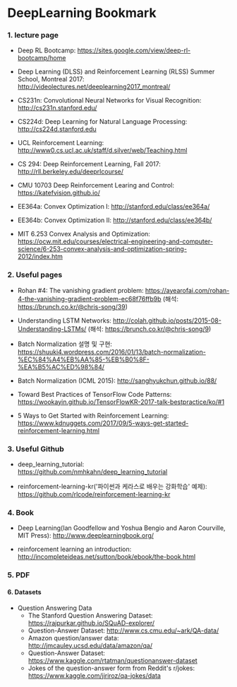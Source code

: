 # DeepLearning Bookmark

### 1. lecture page

- Deep RL Bootcamp: https://sites.google.com/view/deep-rl-bootcamp/home

- Deep Learning (DLSS) and Reinforcement Learning (RLSS) Summer School, Montreal 2017: http://videolectures.net/deeplearning2017_montreal/

- CS231n: Convolutional Neural Networks for Visual Recognition: http://cs231n.stanford.edu/

- CS224d: Deep Learning for Natural Language Processing: http://cs224d.stanford.edu

- UCL Reinforcement Learning: http://www0.cs.ucl.ac.uk/staff/d.silver/web/Teaching.html

- CS 294: Deep Reinforcement Learning, Fall 2017: http://rll.berkeley.edu/deeprlcourse/

- CMU 10703 Deep Reinforcement Learing and Control: https://katefvision.github.io/

- EE364a: Convex Optimization I: http://stanford.edu/class/ee364a/

- EE364b: Convex Optimization II: http://stanford.edu/class/ee364b/

- MIT 6.253 Convex Analysis and Optimization: https://ocw.mit.edu/courses/electrical-engineering-and-computer-science/6-253-convex-analysis-and-optimization-spring-2012/index.htm


### 2. Useful pages

- Rohan #4: The vanishing gradient problem: https://ayearofai.com/rohan-4-the-vanishing-gradient-problem-ec68f76ffb9b (해석: https://brunch.co.kr/@chris-song/39)  

- Understanding LSTM Networks: http://colah.github.io/posts/2015-08-Understanding-LSTMs/ (해석: https://brunch.co.kr/@chris-song/9)  

- Batch Normalization 설명 및 구현: https://shuuki4.wordpress.com/2016/01/13/batch-normalization-%EC%84%A4%EB%AA%85-%EB%B0%8F-%EA%B5%AC%ED%98%84/ 

- Batch Normalization (ICML 2015): http://sanghyukchun.github.io/88/

- Toward Best Practices of TensorFlow Code Patterns: https://wookayin.github.io/TensorFlowKR-2017-talk-bestpractice/ko/#1

- 5 Ways to Get Started with Reinforcement Learning: https://www.kdnuggets.com/2017/09/5-ways-get-started-reinforcement-learning.html

### 3. Useful Github
- deep_learning_tutorial: https://github.com/nmhkahn/deep_learning_tutorial

- reinforcement-learning-kr('파이썬과 케라스로 배우는 강화학습' 예제): https://github.com/rlcode/reinforcement-learning-kr


### 4. Book
- Deep Learning(Ian Goodfellow and Yoshua Bengio and Aaron Courville, MIT Press): http://www.deeplearningbook.org/

- reinforcement learning an introduction: http://incompleteideas.net/sutton/book/ebook/the-book.html

### 5. PDF



#### 6. Datasets
- Question Answering Data
	- The Stanford Question Answering Dataset: https://rajpurkar.github.io/SQuAD-explorer/
	- Question-Answer Dataset: http://www.cs.cmu.edu/~ark/QA-data/
	- Amazon question/answer data: http://jmcauley.ucsd.edu/data/amazon/qa/
	- Question-Answer Dataset: https://www.kaggle.com/rtatman/questionanswer-dataset
	- Jokes of the question-answer form from Reddit's r/jokes: https://www.kaggle.com/jiriroz/qa-jokes/data